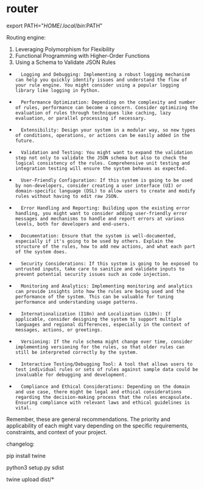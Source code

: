 # router

export PATH="$HOME/.local/bin:$PATH"

Routing engine:
1. Leveraging Polymorphism for Flexibility
2. Functional Programming with Higher-Order Functions
3. Using a Schema to Validate JSON Rules



* 		Logging and Debugging: Implementing a robust logging mechanism can help you quickly identify issues and understand the flow of your rule engine. You might consider using a popular logging library like logging in Python.
* 		Performance Optimization: Depending on the complexity and number of rules, performance can become a concern. Consider optimizing the evaluation of rules through techniques like caching, lazy evaluation, or parallel processing if necessary.
* 		Extensibility: Design your system in a modular way, so new types of conditions, operations, or actions can be easily added in the future.
* 		Validation and Testing: You might want to expand the validation step not only to validate the JSON schema but also to check the logical consistency of the rules. Comprehensive unit testing and integration testing will ensure the system behaves as expected.
* 		User-Friendly Configuration: If this system is going to be used by non-developers, consider creating a user interface (UI) or domain-specific language (DSL) to allow users to create and modify rules without having to edit raw JSON.
* 		Error Handling and Reporting: Building upon the existing error handling, you might want to consider adding user-friendly error messages and mechanisms to handle and report errors at various levels, both for developers and end-users.
* 		Documentation: Ensure that the system is well-documented, especially if it's going to be used by others. Explain the structure of the rules, how to add new actions, and what each part of the system does.
* 		Security Considerations: If this system is going to be exposed to untrusted inputs, take care to sanitize and validate inputs to prevent potential security issues such as code injection.
* 		Monitoring and Analytics: Implementing monitoring and analytics can provide insights into how the rules are being used and the performance of the system. This can be valuable for tuning performance and understanding usage patterns.
* 		Internationalization (I18n) and Localization (L10n): If applicable, consider designing the system to support multiple languages and regional differences, especially in the context of messages, actions, or greetings.
* 		Versioning: If the rule schema might change over time, consider implementing versioning for the rules, so that older rules can still be interpreted correctly by the system.
* 		Interactive Testing/Debugging Tool: A tool that allows users to test individual rules or sets of rules against sample data could be invaluable for debugging and development.
* 		Compliance and Ethical Considerations: Depending on the domain and use case, there might be legal and ethical considerations regarding the decision-making process that the rules encapsulate. Ensuring compliance with relevant laws and ethical guidelines is vital.
Remember, these are general recommendations. The priority and applicability of each might vary depending on the specific requirements, constraints, and context of your project.



changelog:


pip install twine


python3 setup.py sdist


twine upload dist/*
